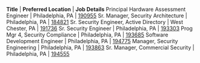**Title**  |  **Preferred Location**  | **Job Details**
Principal Hardware Assessment Engineer | Philadelphia, PA | [190955](https://jobs.comcast.com/job-190955-principal-hardware-assessment-engineer-in-philadelphia-pa-technology-it)
Sr. Manager, Security Architecture | Philadelphia, PA | [184821](https://jobs.comcast.com/job-184821-sr-manager-security-architecture-in-philadelphia-pa-telecommunications)
Sr. Security Engineer, Active Directory | West Chester, PA | [191736](https://jobs.comcast.com/job-191736-sr-security-engineer-active-directory-in-west-chester-pa-telecommunications)
Sr. Security Engineer | Philadelphia, PA | [193303](https://jobs.comcast.com/job-193303-sr-security-engineer-in-philadelphia-pa-telecommunications)
Prog Mgr 4, Security Compliance | Philadelphia, PA | [193685](https://jobs.comcast.com/job-193685-program-manager-security-compliance-in-philadelphia-pa-telecommunications)
Software Development Engineer | Philadelphia, PA | [194775](https://jobs.comcast.com/job-194775-software-development-engineer-in-philadelphia-pa-telecommunications)
Manager, Security Engineering | Philadelphia, PA | [193863](https://jobs.comcast.com/job-193863-manager-security-engineering-in-philadelphia-pa-telecommunications)
Sr. Manager, Commercial Security | Philadelphia, PA | [194555](https://jobs.comcast.com/job-194555-sr-manager-commercial-security-in-philadelphia-pa-telecommunications)

